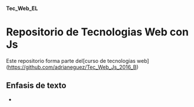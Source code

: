 #### Tec_Web_EL
# Repositorio de Tecnologias Web con Js
Este repositorio forma parte del[curso de tecnologias web] (https://github.com/adrianeguez/Tec_Web_Js_2016_B)
## Enfasis de texto
* 